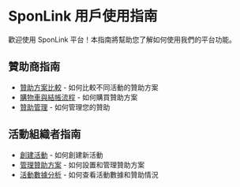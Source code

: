 # SponLink 用戶使用指南

歡迎使用 SponLink 平台！本指南將幫助您了解如何使用我們的平台功能。

## 贊助商指南

- [贊助方案比較](./sponsorship-plan-comparison.md) - 如何比較不同活動的贊助方案
- [購物車與結帳流程](./cart-checkout.md) - 如何購買贊助方案
- [贊助管理](./sponsorship-management.md) - 如何管理您的贊助

## 活動組織者指南

- [創建活動](./create-event.md) - 如何創建新活動
- [管理贊助方案](./manage-sponsorship-plans.md) - 如何設置和管理贊助方案
- [活動數據分析](./event-analytics.md) - 如何查看活動數據和贊助情況 